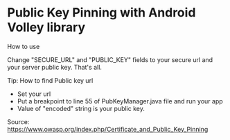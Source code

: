 # Public Key Pinning with Android Volley library

How to use

Change "SECURE_URL" and "PUBLIC_KEY" fields to your secure url and your server public key. That's all.

Tip: How to find Public key url

- Set your url
- Put a breakpoint to line 55 of PubKeyManager.java file and run your app
- Value of "encoded" string is your public key.

Source: https://www.owasp.org/index.php/Certificate_and_Public_Key_Pinning




